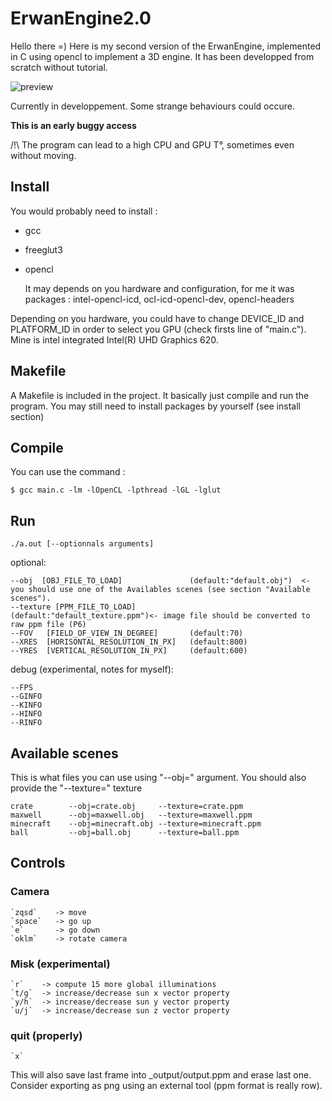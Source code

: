 # ErwanEngine2.0

Hello there =)
Here is my second version of the ErwanEngine, implemented in C using opencl to implement a 3D engine. It has been developped from scratch without  tutorial.

![preview](https://github.com/e-renault/ErwanEngine2/blob/main/_output/EEAO_test6.png?raw=true)

Currently in developpement. Some strange behaviours could occure.

**This is an early buggy access**

/!\\ The program can lead to a high CPU and GPU T°, sometimes even without moving.

## Install

You would probably need to install :

* gcc
* freeglut3
* opencl

  It may depends on you hardware and configuration, for me it was packages :
  intel-opencl-icd, ocl-icd-opencl-dev, opencl-headers

Depending on you hardware, you could have to change DEVICE_ID and PLATFORM_ID in order to select you GPU (check firsts line of "main.c"). Mine is intel integrated Intel(R) UHD Graphics 620.

## Makefile

A Makefile is included in the project. It basically just compile and run the program. You may still need to install packages by yourself (see install section)

## Compile

You can use the command :

```
$ gcc main.c -lm -lOpenCL -lpthread -lGL -lglut 
```

## Run

```
./a.out [--optionnals arguments]
```

optional:

```
--obj  [OBJ_FILE_TO_LOAD]               (default:"default.obj")  <- you should use one of the Availables scenes (see section "Available scenes").
--texture [PPM_FILE_TO_LOAD]            (default:"default_texture.ppm")<- image file should be converted to raw ppm file (P6)
--FOV   [FIELD_OF_VIEW_IN_DEGREE]       (default:70)
--XRES  [HORISONTAL_RESOLUTION_IN_PX]   (default:800)
--YRES  [VERTICAL_RESOLUTION_IN_PX]     (default:600)
```

debug (experimental, notes for myself):

```
--FPS
--GINFO
--KINFO
--HINFO
--RINFO
```

## Available scenes

This is what files you can use using "--obj=" argument. You should also provide the "--texture=" texture

```
crate        --obj=crate.obj     --texture=crate.ppm
maxwell      --obj=maxwell.obj   --texture=maxwell.ppm
minecraft    --obj=minecraft.obj --texture=minecraft.ppm
ball         --obj=ball.obj      --texture=ball.ppm
```

## Controls

### Camera

```
`zqsd`    -> move
`space`   -> go up
`e`       -> go down
`oklm`    -> rotate camera
```

### Misk (experimental)

```
`r`    -> compute 15 more global illuminations
`t/g`  -> increase/decrease sun x vector property 
`y/h`  -> increase/decrease sun y vector property
`u/j`  -> increase/decrease sun z vector property
```

### quit (properly)

```
`x`
```

This will also save last frame into \_output/output.ppm and erase last one. Consider exporting as png  using an external tool (ppm format is really row).